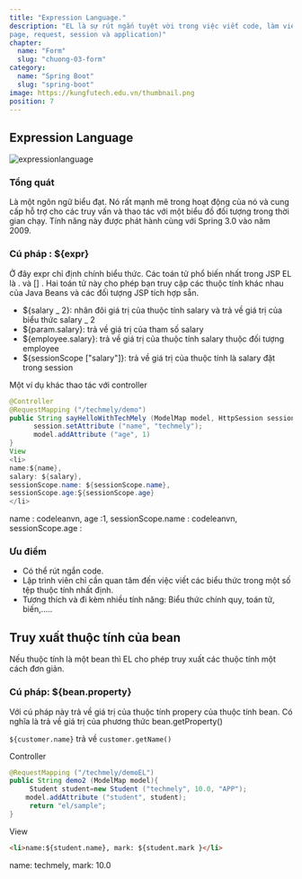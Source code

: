 ```yaml
---
title: "Expression Language."
description: "EL là sự rút ngắn tuyệt vời trong việc viết code, làm việc với các thuộc tính đặt trong các phạm vi (như
page, request, session và application)"
chapter:
  name: "Form"
  slug: "chuong-03-form"
category:
  name: "Spring Boot"
  slug: "spring-boot"
image: https://kungfutech.edu.vn/thumbnail.png
position: 7
---
```


## Expression Language

![expressionlanguage](https://encrypted-tbn0.gstatic.com/images?q=tbn:ANd9GcRx_QhMvFajTTjZzExmny2ahl2McbLx5wJFbw&usqp=CAU)

### Tổng quát

Là một ngôn ngữ biểu đạt. Nó rất mạnh mẽ trong hoạt động của nó và cung cấp hỗ trợ cho các truy vấn và thao tác với một biểu đồ đối tượng trong thời gian chạy. Tính năng này được phát hành cùng với Spring 3.0 vào năm 2009.

### Cú pháp : ${expr}

Ở đây expr chỉ định chính biểu thức. Các toán tử phổ biến nhất trong JSP EL là . và [] . Hai toán tử này cho phép bạn truy cập các thuộc tính khác nhau của Java Beans và các đối tượng JSP tích hợp sẵn.

<content-example>

- ${salary _ 2}: nhân đôi giá trị của thuộc tính salary và trả về giá trị của biểu thức salary _ 2
- ${param.salary}: trả về giá trị của tham số salary
- ${employee.salary}: trả về giá trị của thuộc tính salary thuộc đối tượng employee
- ${sessionScope ["salary"]}: trả về giá trị của thuộc tính là salary đặt trong session

</content-example>

<content-example>
Một ví dụ khác thao tác với controller
</content-example>

```java
@Controller
@RequestMapping ("/techmely/demo")
public String sayHelloWithTechMely (ModelMap model, HttpSession session){
      session.setAttribute ("name", "techmely");
      model.addAttribute ("age", 1)
}
View
<li>
name:${name},
salary: ${salary},
sessionScope.name: ${sessionScope.name},
sessionScope.age:Ş{sessionScope.age}
</li>
```

<content-result>
name                        : codeleanvn, 
age                           :1,
sessionScope.name : codeleanvn,
sessionScope.age    :

</content-result>

### Ưu điểm

- Có thể rút ngắn code.
- Lập trình viên chỉ cần quan tâm đến việc viết các biểu thức trong một số tệp thuộc tính nhất định.
- Tương thích và đi kèm nhiều tính năng: Biểu thức chính quy, toán tử, biến,.....

## Truy xuất thuộc tính của bean

Nếu thuộc tính là một bean thì EL cho phép truy xuất các thuộc tính một cách đơn giản.

### Cú pháp: ${bean.property}

Với cú pháp này trả về giá trị của thuộc tính propery của thuộc tính bean. Có nghĩa là trả về giá trị của phương thức bean.getProperty()

<content-example></content-example>

`${customer.name}` trả về `customer.getName()`

Controller

```java
@RequestMapping ("/techmely/demoEL")
public String demo2 (ModelMap model){
     Student student=new Student ("techmely", 10.0, "APP");
    model.addAttribute ("student", student);
     return "el/sample";
}
```

View

```html
<li>name:${student.name}, mark: ${student.mark }</li>
```

<content-result>
name: techmely, 
mark: 10.0
</content-result>
